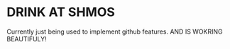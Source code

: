 # DRINK AT SHMOS

Currently just being used to implement github features. AND IS WOKRING BEAUTIFULY!
